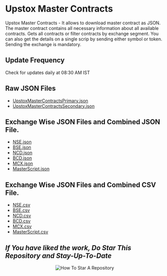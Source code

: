 # Upstox Master Contracts
Upstox Master Contracts - It allows to download master contract as JSON. The master contract contains all necessary information about all available contracts. Gets all contracts or filter contracts by exchange segment. You can also get the details on a single scrip by sending either symbol or token. Sending the exchange is mandatory.

## Update Frequency
Check for updates daily at 08:30 AM IST

## Raw JSON Files
- [UpstoxMasterContractsPrimary.json](https://techfanetechnologies.github.io/upstox-master-contracts/json/Master_Contracts_Primary.json)
- [UpstoxMasterContractsSecondary.json](https://techfanetechnologies.github.io/upstox-master-contracts/json/Master_Contract_Secondary.json)

## Exchange Wise JSON Files and Combined JSON File.
- [NSE.json](https://techfanetechnologies.github.io/upstox-master-contracts/json/NSE.json)
- [BSE.json](https://techfanetechnologies.github.io/upstox-master-contracts/json/BSE.json)
- [NCD.json](https://techfanetechnologies.github.io/upstox-master-contracts/json/NCD.json)
- [BCD.json](https://techfanetechnologies.github.io/upstox-master-contracts/json/BCD.json)
- [MCX.json](https://techfanetechnologies.github.io/upstox-master-contracts/json/MCX.json)
- [MasterScript.json](https://techfanetechnologies.github.io/upstox-master-contracts/json/MasterScript.json)

## Exchange Wise JSON Files and Combined CSV File.
- [NSE.csv](https://techfanetechnologies.github.io/upstox-master-contracts/csv/NSE.csv)
- [BSE.csv](https://techfanetechnologies.github.io/upstox-master-contracts/csv/BSE.csv)
- [NCD.csv](https://techfanetechnologies.github.io/upstox-master-contracts/csv/NCD.csv)
- [BCD.csv](https://techfanetechnologies.github.io/upstox-master-contracts/csv/BCD.csv)
- [MCX.csv](https://techfanetechnologies.github.io/upstox-master-contracts/csv/MCX.csv)
- [MasterScript.csv](https://techfanetechnologies.github.io/upstox-master-contracts/csv/MasterScript.csv)

## _If You have liked the work, Do Star This Repository and Stay-Up-To-Date_
<p align="center">
  <img src="https://user-images.githubusercontent.com/96371033/180197157-aabda812-828b-4cf7-97a6-a4b9bdd8b151.gif" alt="How To Star A Repository">
</p>

